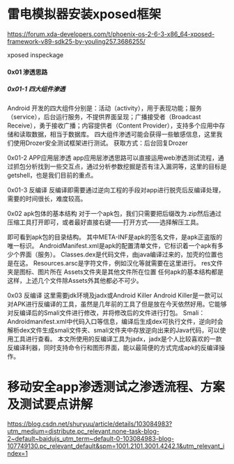 # 雷电模拟器安装xposed框架



https://forum.xda-developers.com/t/phoenix-os-2-6-3-x86_64-xposed-framework-v89-sdk25-by-youling257.3686255/



xposed inspeckage



#### 0x01 渗透思路

##### 0x01-1 四大组件渗透

Android 开发的四大组件分别是：活动（activity），用于表现功能；服务（service），后台运行服务，不提供界面呈现；广播接受者（Broadcast Receive），勇于接收广播；内容提供者（Content Provider），支持多个应用中存储和读取数据，相当于数据库。
四大组件渗透可能会获得一些敏感信息，这里我们使用Drozer安全测试框架进行测试。
获取方式：后台回复Drozer

0x01-2 APP应用层渗透
app应用层渗透思路可以直接运用web渗透测试流程，通过抓包分析找到一些交互点，通过分析参数挖掘是否有注入漏洞等，这里的目标是getshell，也是我们目前的重点。

0x01-3 反编译
反编译即需要通过逆向工程的手段对app进行脱壳后反编译处理，需要的时间很长，难度较高。

0x02 apk包体的基本结构
对于一个apk包，我们只需要把后缀改为.zip然后通过压缩工具打开即可，或者最好直接右键——打开方式——选择解压工具。



即可看到apk包的目录结构。
其中META-INF是apk的签名文件，是apk正盗版的唯一标识。
AndroidManifest.xml是apk的配置清单文件，它标识着一个apk有多少个界面（服务）。
Classes.dex是代码文件，由java编译过来的，加壳的位置也是在这。
Resources.arsc是字符文件，例如汉化等就需要在这里进行。
res文件夹是图标、图片所在
Assets文件夹是其他文件所在位置
任何apk的基本结构都是这样，上述几个文件除Assets外其他都必不可少。

0x03 反编译
这里需要jdk环境及jadx或Android Killer
Android Killer是一款可以对APK进行反编译的工具，虽然是几年前的工具了但是放在今天依然好用。它能够对反编译后的Smali文件进行修改，并将修改后的文件进行打包。
Smali：Androidmanifest.xml中代码入口等信息，编译后生成dex可执行文件，逆向时会解析dex文件生成smali文件夹、smali文件夹中存放逆向出来的Java代码，可以使用工具进行查看。
本文所使用的反编译工具为jadx，jadx是个人比较喜欢的一款反编译利器，同时支持命令行和图形界面，能以最简便的方式完成apk的反编译操作。



# 移动安全app渗透测试之渗透流程、方案及测试要点讲解

https://blog.csdn.net/shuryuu/article/details/103084983?utm_medium=distribute.pc_relevant.none-task-blog-2~default~baidujs_utm_term~default-0-103084983-blog-107749130.pc_relevant_default&spm=1001.2101.3001.4242.1&utm_relevant_index=1